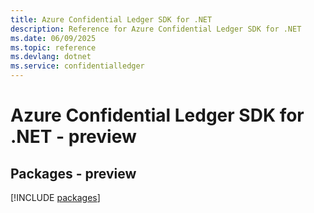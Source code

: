 ```yaml
---
title: Azure Confidential Ledger SDK for .NET
description: Reference for Azure Confidential Ledger SDK for .NET
ms.date: 06/09/2025
ms.topic: reference
ms.devlang: dotnet
ms.service: confidentialledger
---
```

# Azure Confidential Ledger SDK for .NET - preview
## Packages - preview
[!INCLUDE [packages](confidential-ledger-index.md)]